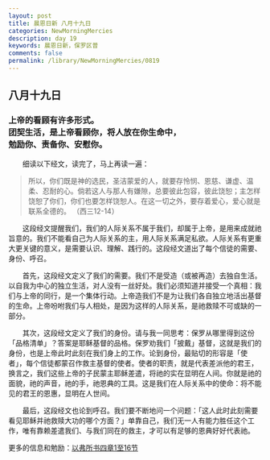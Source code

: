 ```yaml
---
layout: post
title: 晨恩日新 八月十九日
categories: NewMorningMercies
description: day 19
keywords: 晨恩日新，保罗区普
comments: false
permalink: /library/NewMorningMercies/0819
---
```


## 八月十九日

### 上帝的看顾有许多形式。 <br> 团契生活，是上帝看顾你，将人放在你生命中， <br> 勉励你、责备你、安慰你。

&emsp;&emsp;细读以下经文，读完了，马上再读一遍：

> 所以，你们既是神的选民，圣洁蒙爱的人，就要存怜悯、恩慈、谦虚、温柔、忍耐的心。倘若这人与那人有嫌隙，总要彼此包容，彼此饶恕；主怎样饶恕了你们，你们也要怎样饶恕人。在这一切之外，要存着爱心，爱心就是联系全德的。
（西三12-14）

&emsp;&emsp;这段经文提醒我们，我们的人际关系不属于我们，却属于上帝，是用来成就祂旨意的。我们不能看自己为人际关系的主，用人际关系满足私欲。人际关系有更重大更关键的意义，是需要认识、理解、践行的。这段经文道出了每个信徒的需要、身份、呼召。

&emsp;&emsp;首先，这段经文定义了我们的需要。我们不是受造（或被再造）去独自生活。以自我为中心的独立生活，对人没有一丝好处。我们必须知道并接受一个真相：我们与上帝的同行，是一个集体行动。上帝造我们不是为让我们各自独立地活出基督的生命。上帝吩咐我们与人相处，是因为这样的人际关系，是祂救赎不可或缺的一部分。

&emsp;&emsp;其次，这段经文定义了我们的身份。请与我一同思考：保罗从哪里得到这份「品格清单」？答案是耶稣基督的品格。保罗劝我们「披戴」基督，这就是我们的身份，也是上帝此时此刻在我们身上的工作。论到身份，最贴切的形容是「使者」，每个信徒都蒙召作救主基督的使者。使者的职责，就是代表差派他的君王，换言之，我们这些上帝的子民蒙主耶稣差遣，将祂的实在显明在人间。你就是祂的面貌，祂的声音，祂的手，祂恩典的工具。这是我们在人际关系中的使命：将不能见的君王的恩惠，显明在人世间。

&emsp;&emsp;最后，这段经文也论到呼召。我们要不断地问一个问题：「这人此时此刻需要看见耶稣并祂救赎大功的哪个方面？」单靠自己，我们无一人有能力胜任这个工作，唯有靠赖差遣我们、与我们同在的救主，才可以有足够的恩典好好代表祂。

更多的信息和勉励：[以弗所书四章1至16节]()
